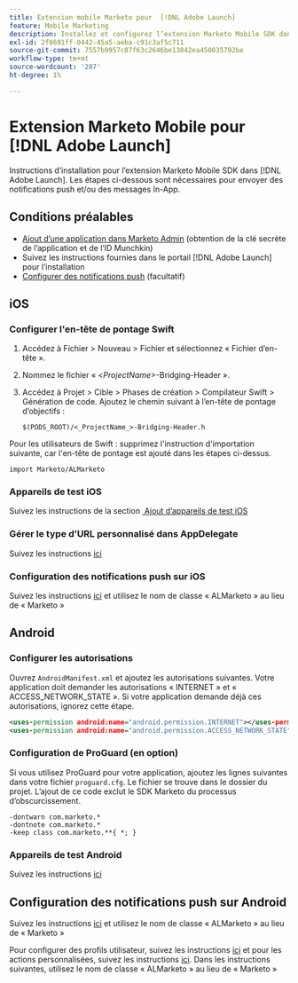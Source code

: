 ```yaml
---
title: Extension mobile Marketo pour  [!DNL Adobe Launch]
feature: Mobile Marketing
description: Installez et configurez l’extension Marketo Mobile SDK dans Adobe Launch pour iOS et Android, y compris la configuration pour les notifications push et les messages in-app.
exl-id: 2f8691ff-0442-45a5-aeba-c91c3af5c711
source-git-commit: 7557b9957c87f63c2646be13842ea450035792be
workflow-type: tm+mt
source-wordcount: '287'
ht-degree: 1%

---
```


# Extension Marketo Mobile pour [!DNL Adobe Launch]

Instructions d’installation pour l’extension Marketo Mobile SDK dans [!DNL Adobe Launch]. Les étapes ci-dessous sont nécessaires pour envoyer des notifications push et/ou des messages In-App.

## Conditions préalables

- [Ajout d’une application dans Marketo Admin](https://experienceleague.adobe.com/fr/docs/marketo/using/product-docs/mobile-marketing/admin/add-a-mobile-app) (obtention de la clé secrète de l’application et de l’ID Munchkin)
- Suivez les instructions fournies dans le portail [!DNL Adobe Launch] pour l’installation
- [Configurer des notifications push](push-notifications.md) (facultatif)

## iOS

### Configurer l&#39;en-tête de pontage Swift

1. Accédez à Fichier > Nouveau > Fichier et sélectionnez « Fichier d’en-tête ».
1. Nommez le fichier « &lt;_ProjectName_>-Bridging-Header ».
1. Accédez à Projet > Cible > Phases de création > Compilateur Swift > Génération de code. Ajoutez le chemin suivant à l’en-tête de pontage d’objectifs :

   `$(PODS_ROOT)/<_ProjectName_>-Bridging-Header.h`

Pour les utilisateurs de Swift : supprimez l&#39;instruction d&#39;importation suivante, car l&#39;en-tête de pontage est ajouté dans les étapes ci-dessus.

`import Marketo/ALMarketo`

### Appareils de test iOS

Suivez les instructions de la section [&#x200B; Ajout d’appareils de test iOS &#x200B;](installation.md#ios_test_devices)

### Gérer le type d’URL personnalisé dans AppDelegate

Suivez les instructions [ici](installation.md#ios_test_devices)

### Configuration des notifications push sur iOS

Suivez les instructions [ici](push-notifications.md) et utilisez le nom de classe « ALMarketo » au lieu de « Marketo »

## Android

### Configurer les autorisations

Ouvrez `AndroidManifest.xml` et ajoutez les autorisations suivantes. Votre application doit demander les autorisations « INTERNET » et « ACCESS_NETWORK_STATE ». Si votre application demande déjà ces autorisations, ignorez cette étape.

```xml
<uses‐permission android:name="android.permission.INTERNET"></uses‐permission>
<uses‐permission android:name="android.permission.ACCESS_NETWORK_STATE"></uses‐permission>
```

### Configuration de ProGuard (en option)

Si vous utilisez ProGuard pour votre application, ajoutez les lignes suivantes dans votre fichier `proguard.cfg`. Le fichier se trouve dans le dossier du projet. L’ajout de ce code exclut le SDK Marketo du processus d’obscurcissement.

```
-dontwarn com.marketo.*
-dontnote com.marketo.*
-keep class com.marketo.**{ *; }
```

### Appareils de test Android

Suivez les instructions [ici](installation.md#android_test_devices)

## Configuration des notifications push sur Android

Suivez les instructions [ici](installation.md#android_firebase_cloud_messaging_support) et utilisez le nom de classe « ALMarketo » au lieu de « Marketo »

Pour configurer des profils utilisateur, suivez les instructions [ici](user-profiles.md) et pour les actions personnalisées, suivez les instructions [ici](custom-actions.md#android_custom_action). Dans les instructions suivantes, utilisez le nom de classe « ALMarketo » au lieu de « Marketo »
